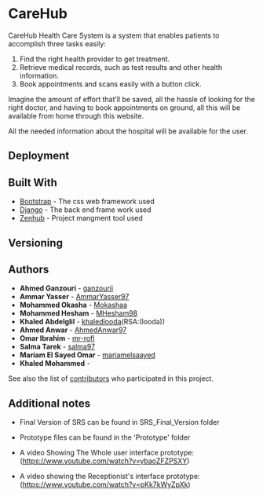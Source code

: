 # CareHub

CareHub Health Care System is a system that enables patients to accomplish three
tasks easily:
1. Find the right health provider to get treatment.
2. Retrieve medical records, such as test results and other health information.
3. Book appointments and scans easily with a button click.

Imagine the amount of effort that’ll be saved, all the hassle of looking for the right
doctor, and having to book appointments on ground, all this will be available from
home through this website.

All the needed information about the hospital will be available for the user.


## Deployment


## Built With

* [Bootstrap](https://getbootstrap.com/docs/4.1/components/) - The css web framework used
* [Django](https://docs.djangoproject.com/en/2.1/) - The back end frame work used
* [Zenhub](https://www.zenhub.com/) - Project mangment tool used

## Versioning

## Authors

* **Ahmed Ganzouri** - [ganzourii](https://github.com/ganzourii)
* **Ammar Yasser** - [AmmarYasser97](https://github.com/AmmarYasser97)
* **Mohammed Okasha** - [Mokashaa](https://github.com/Mokashaa)
* **Mohammed Hesham** - [MHesham98](https://github.com/MHesham98)
* **Khaled Abdelglil** - [khaledlooda](https://github.com/khaledlooda)(RSA:(looda))
* **Ahmed Anwar** - [AhmedAnwar97](https://github.com/AhmedAnwar97)
* **Omar Ibrahim** - [mr-rofl](https://github.com/mr-rofl)
* **Salma Tarek** - [salma97](https://github.com/salma97)
* **Mariam El Sayed Omar** - [mariamelsaayed](https://github.com/mariamelsaayed)
* **Khaled Mohammed** - []()

See also the list of [contributors](https://github.com/ganzourii/SE2018G10/graphs/contributors) who participated in this project.

## Additional notes
- Final Version of SRS can be found in SRS_Final_Version folder

- Prototype files can be found in the 'Prototype' folder

- A video Showing The Whole user interface prototype:
(https://www.youtube.com/watch?v=ybaoZFZPSXY)

- A video showing the Receptionist's interface prototype:
(https://www.youtube.com/watch?v=pKk7kWyZpXk)



